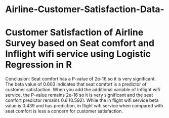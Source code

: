 # Airline-Customer-Satisfaction-Data-
# Customer Satisfaction of Airline Survey based on Seat comfort and Inflight wifi service using Logistic Regression in R

Conclusion: Seat comfort has a P-value of 2e-16 so it is very significant. The beta value of 0.603 indicates that seat comfort is a predictor of customer satisfaction. 
When  you add the additional variable of Inflight wifi service, the P-value remains 2e-16 so it is very significant and the seat comfort predictor remains 0.6 (0.592).
While the in flight wifi service beta value is 0.439 and has prediction, in flight wifi service when compared with seat comfort is less a concern for customer satisfaction. 
